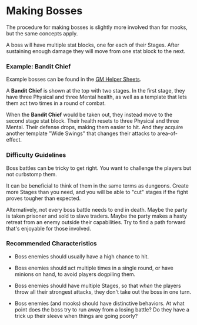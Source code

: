
# Making Bosses

The procedure for making bosses is slightly more involved than for mooks, but the same concepts apply.

A boss will have multiple stat blocks, one for each of their Stages. After sustaining enough damage they will move from one stat block to the next.


### Example: Bandit Chief

Example bosses can be found in the [GM Helper Sheets](https://docs.google.com/spreadsheets/d/1wxh7dnNsPwu2GWNAlKc6xBhLHH4P1KA8cSo2YKU2nww/edit#gid=416188722).

A **Bandit Chief** is shown at the top with two stages. In the first stage, they have three Physical and three Mental health, as well as a template that lets them act two times in a round of combat.

When the **Bandit Chief** would be taken out, they instead move to the second stage stat block. Their health resets to three Physical and three Mental. Their defense drops, making them easier to hit. And they acquire another template "Wide Swings" that changes their attacks to area-of-effect.


### Difficulty Guidelines

Boss battles can be tricky to get right. You want to challenge the players but not curbstomp them. 

It can be beneficial to think of them in the same terms as dungeons. Create more Stages than you need, and you will be able to "cut" stages if the fight proves tougher than expected.

Alternatively, not every boss battle needs to end in death. Maybe the party is taken prisoner and sold to slave traders. Maybe the party makes a hasty retreat from an enemy outside their capabilities. Try to find a path forward that's enjoyable for those involved.


### Recommended Characteristics

* Boss enemies should usually have a high chance to hit.

* Boss enemies should act multiple times in a single round, or have minions on hand, to avoid players dogpiling them.

* Boss enemies should have multiple Stages, so that *when* the players throw all their strongest attacks, they don't take out the boss in one turn.

* Boss enemies (and mooks) should have distinctive behaviors. At what point does the boss try to run away from a losing battle? Do they have a trick up their sleeve when things are going poorly? 